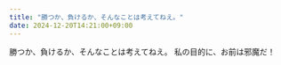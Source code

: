 ```yaml
---
title: "勝つか、負けるか、そんなことは考えてねえ。"
date: 2024-12-20T14:21:00+09:00
---
```

勝つか、負けるか、そんなことは考えてねえ。
私の目的に、お前は邪魔だ！

